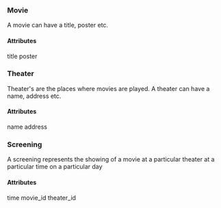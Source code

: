 ### Movie

A movie can have a title, poster etc.

#### Attributes

title
poster

### Theater

Theater's are the places where movies are played. A theater can have a name, address etc.

#### Attributes

name
address

### Screening

A screening represents the showing of a movie at a particular theater at a particular time on a particular day

#### Attributes

time
movie_id
theater_id
